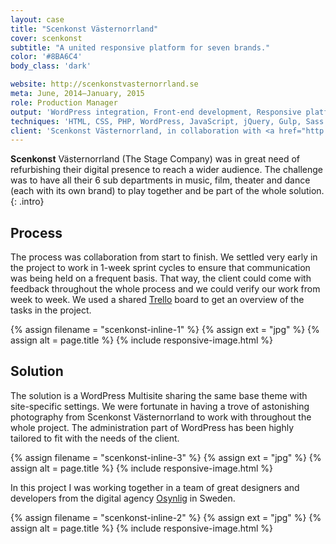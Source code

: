 ```yaml
---
layout: case
title: "Scenkonst Västernorrland"
cover: scenkonst
subtitle: "A united responsive platform for seven brands."
color: '#8BA6C4'
body_class: 'dark'

website: http://scenkonstvasternorrland.se
meta: June, 2014–January, 2015
role: Production Manager
output: 'WordPress integration, Front-end development, Responsive platform'
techniques: 'HTML, CSS, PHP, WordPress, JavaScript, jQuery, Gulp, Sass'
client: 'Scenkonst Västernorrland, in collaboration with <a href="http://osynlig.se/">Osynlig</a>'
---
```


**Scenkonst** Västernorrland (The Stage Company) was in great need of refurbishing their digital presence to reach a wider audience. The challenge was to have all their 6 sub departments in music, film, theater and dance (each with its own brand) to play together and be part of the whole solution.
{: .intro}

## Process
The process was collaboration from start to finish. We settled very early in the project to work in 1-week sprint cycles to ensure that communication was being held on a frequent basis. That way, the client could come with feedback throughout the whole process and we could verify our work from week to week. We used a shared [Trello] board to get an overview of the tasks in the project.

{% assign filename =  "scenkonst-inline-1" %}
{% assign ext = "jpg" %}
{% assign alt = page.title %}
{% include responsive-image.html %}

## Solution
The solution is a WordPress Multisite sharing the same base theme with site-specific settings. We were fortunate in having a trove of astonishing photography from Scenkonst Västernorrland to work with throughout the whole project. The administration part of WordPress has been highly tailored to fit with the needs of the client.

{% assign filename =  "scenkonst-inline-3" %}
{% assign ext = "jpg" %}
{% assign alt = page.title %}
{% include responsive-image.html %}

In this project I was working together in a team of great designers and developers from the digital agency [Osynlig] in Sweden.

{% assign filename =  "scenkonst-inline-2" %}
{% assign ext = "jpg" %}
{% assign alt = page.title %}
{% include responsive-image.html %}

[Trello]: https://trello.com/
[Osynlig]: http://osynlig.com
